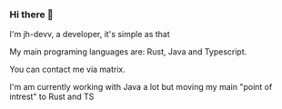### Hi there 👋
I'm jh-devv, a developer, it's simple as that

My main programing languages are: Rust, Java and Typescript.

You can contact me via matrix.

I'm am currently working with Java a lot but moving my main "point of intrest" to Rust and TS
